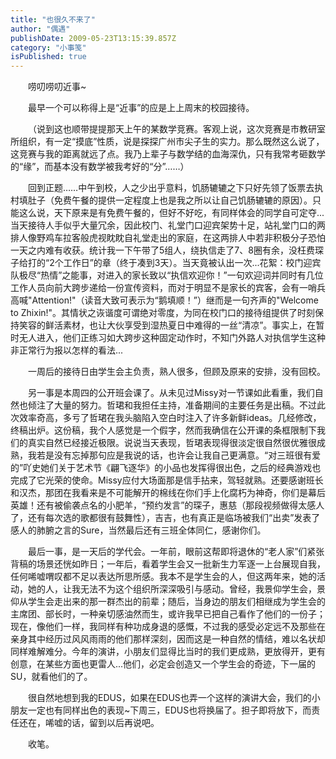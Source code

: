 ```yaml
---
title: "也很久不来了"
author: "偶遇"
publishDate: 2009-05-23T13:15:39.857Z
category: "小事笺"
isPublished: true
---
```


<P style="TEXT-INDENT: 2em;">唠叨唠叨近事~</P>
<P style="TEXT-INDENT: 2em;">最早一个可以称得上是“近事”的应是上上周末的校园接待。</P>
<P style="TEXT-INDENT: 2em;">（说到这也顺带提提那天上午的某数学竞赛。客观上说，这次竞赛是市教研室所组织，有一定“摸底”性质，说是探探广州市尖子生的实力。那么既然这么说了，这竞赛与我的距离就远了点。我乃上辈子与数学结的血海深仇，只有我常考砸数学的“缘”，而基本没有数学被我考好的“分”……）</P>
<P style="TEXT-INDENT: 2em;">回到正题……中午到校，人之少出乎意料，饥肠辘辘之下只好先领了饭票去执村填肚子（免费午餐的提供一定程度上也是我之所以让自己饥肠辘辘的原因）。只能这么说，天下原来是有免费午餐的，但好不好吃，有同样体会的同学自可定夺...当天接待人手似乎大量冗余，因此校门、礼堂门口迎宾架势十足，站礼堂门口的两排人像野鸡车拉客般虎视眈眈自礼堂走出的家庭，在这两排人中若非积极分子恐怕一天之内难有收获。统计我一下午带了5组人，绕执信走了7、8圈有余，没枉费琛子给打的“2个工作日”的章（终于凑到3天）。当天竟被认出一次...花絮：校门迎宾队极尽“热情”之能事，对进入的家长致以“执信欢迎你！”一句欢迎词并同时有几位工作人员向前大跨步递给一份宣传资料，而对于明显不是家长的宾客，会有一哨兵高喊"Attention!"（读音大致可表示为“鹅填顺！”）继而是一句齐声的"Welcome to Zhixin!"。其情状之诙谐度可谓绝对零度，为同在校门口的接待组提供了时刻保持笑容的鲜活素材，也让大伙享受到湿热夏日中难得的一丝“清凉”。事实上，在暂时无人进入，他们正练习如大跨步这种固定动作时，不知门外路人对执信学生这种非正常行为报以怎样的看法...</P>
<P style="TEXT-INDENT: 2em;">一周后的接待日由学生会主负责，熟人很多，但顾及原来的安排，没有回校。</P>
<P style="TEXT-INDENT: 2em;">另一事是本周四的公开班会课了。从未见过Missy对一节课如此看重，我们自然也倾注了大量的努力。哲珺和我担任主持，准备期间的主要任务是出稿。不过此次效率奇高，多亏了哲珺在我头脑陷入空白时注入了许多新鲜ideas。几经修改，终稿出炉。这份稿，我个人感觉是一个假字，然而我确信在公开课的条框限制下我们的真实自然已经接近极限。说说当天表现，哲珺表现得很淡定很自然很优雅很成熟，我若是没有忘掉那句应是我说的话，也许会让我自己更满意。“对三班很有爱的”吖史她们关于艺术节《翩飞逐华》的小品也发挥得很出色，之后的经典游戏也完成了它光荣的使命。Missy应付大场面那是信手拈来，驾轻就熟。还要感谢班长和汉杰，那团在我看来是不可能解开的棉线在你们手上化腐朽为神奇，你们是幕后英雄！还有被偷袭点名的小肥羊，“预约发言”的琛子，惠慈（那段视频做得太感人了，还有每次选的歌都很有鼓舞性），吉吉，也有真正是临场被我们“出卖”发表了感人的肺腑之言的Sure，当然最后还有三班全体同仁，感谢你们。</P>
<P style="TEXT-INDENT: 2em;">最后一事，是一天后的学代会。一年前，眼前这帮即将退休的“老人家”们紧张背稿的场景还恍如昨日；一年后，看着学生会又一批新生力军逐一上台展现自我，任何唏嘘喟叹都不足以表达所思所感。我本不是学生会的人，但这两年来，她的活动，她的人，让我无法不为这个组织所深深吸引与感动。曾经，我景仰学生会，景仰从学生会走出来的那一群杰出的前辈；随后，当身边的朋友们相继成为学生会的主席团、部长时，一种亲切感油然而生，或许我早已把自己看作了他们的一份子；现在，像他们一样，我同样有种功成身退的感慨，不过我的感受必定远不及那些在亲身其中经历过风风雨雨的他们那样深刻，因而这是一种自然的情结，难以名状却同样难解难分。今年的演讲，小朋友们显得比当时的我们更成熟，更放得开，更有创意，在某些方面也更雷人...他们，必定会创造又一个学生会的奇迹，下一届的SU，就看他们的了。</P>
<P style="TEXT-INDENT: 2em;">很自然地想到我的EDUS，如果在EDUS也弄一个这样的演讲大会，我们的小朋友一定也有同样出色的表现~下周三，EDUS也将换届了。担子即将放下，而责任还在，唏嘘的话，留到以后再说吧。</P>
<P style="TEXT-INDENT: 2em;">收笔。</P>
